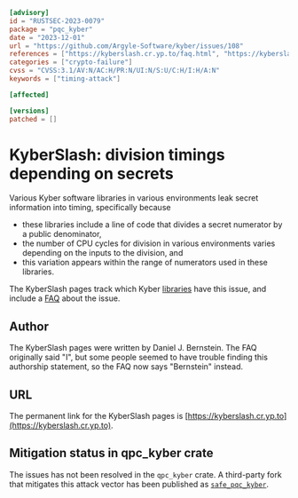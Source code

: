 ```toml
[advisory]
id = "RUSTSEC-2023-0079"
package = "pqc_kyber"
date = "2023-12-01"
url = "https://github.com/Argyle-Software/kyber/issues/108"
references = ["https://kyberslash.cr.yp.to/faq.html", "https://kyberslash.cr.yp.to/libraries.html", "https://github.com/bwesterb/argyle-kyber/commit/b5c6ad13f4eece80e59c6ebeafd787ba1519f5f6"]
categories = ["crypto-failure"]
cvss = "CVSS:3.1/AV:N/AC:H/PR:N/UI:N/S:U/C:H/I:H/A:N"
keywords = ["timing-attack"]

[affected]

[versions]
patched = []
```

# KyberSlash: division timings depending on secrets

Various Kyber software libraries in various environments leak secret information into timing, specifically because

 * these libraries include a line of code that divides a secret numerator by a public denominator,
 * the number of CPU cycles for division in various environments varies depending on the inputs to the division, and
 * this variation appears within the range of numerators used in these libraries.

The KyberSlash pages track which Kyber [libraries](https://kyberslash.cr.yp.to/libraries.html) have this issue, and include a [FAQ](https://kyberslash.cr.yp.to/faq.html) about the issue.

## Author

The KyberSlash pages were written by Daniel J. Bernstein. The FAQ originally said "I", but some people seemed to have trouble finding this authorship statement, so the FAQ now says "Bernstein" instead.

## URL

The permanent link for the KyberSlash pages is [https://kyberslash.cr.yp.to](https://kyberslash.cr.yp.to).

## Mitigation status in qpc_kyber crate

The issues has not been resolved in the `qpc_kyber` crate. A third-party fork that mitigates this attack vector has been published as [`safe_pqc_kyber`](https://crates.io/crates/safe_pqc_kyber).
